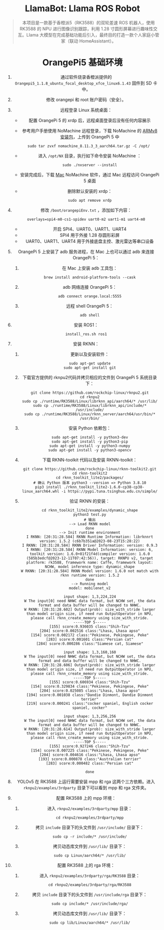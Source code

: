 <h1 align="center">LlamaBot: Llama ROS Robot</h1>
<div align="center">

> 本项目是一款基于香橙派5（RK3588）的双轮差速 ROS 机器人，使用 RK3588 的 NPU 进行图像识别跟踪，利用 1.28 寸圆形屏幕进行趣味性交互。Llama 大模型在完成基础功能后引入，最终目的打造一款个人家庭小管家（联动 HomeAssistant）。

# OrangePi5 基础环境
1. 通过软件烧录香橙派提供的 `Orangepi5_1.1.8_ubuntu_focal_desktop_xfce_linux6.1.43` 固件到 SD 卡中。

2. 修改 orangepi 和 root 账户密码（安全）。

3. 远程登录 Linux 系统桌面：

   - 配置 OrangePi 5 的 xrdp 后，远程桌面登录后没有任何内容展示

   - 参考用户手册使用 NoMachine 远程登录，下载 NoMachine 的 [ARMv8 安装包](https://downloads.nomachine.com/download/?id=115&distro=ARM)，上传到 OrangePi 5 中

     ```shell
     sudo tar zvxf nomachine_8.11.3_3_aarch64.tar.gz -C /opt/ 
     ```

   - 进入 `/opt/NX` 目录，执行如下命令安装 NoMachine ：

     ```shell
     sudo ./nxserver --install
     ```

   - 安装完成后，下载 [Mac](https://downloads.nomachine.com/download/?id=7) NoMachine 软件，通过 Mac 远程访问 OrangePi 5 桌面

   - 删除默认安装的 xrdp：

     ```shell
     sudo apt remove xrdp
     ```

4. 修改 `/boot/orangepiEnv.txt` ，添加如下内容：

   ```shell
   overlays=spi4-m0-cs1-spidev uart0-m2 uart1-m1 uart4-m0
   ```

   - 开启 SPI4、UART0、UART1、UART4
   - SPI4 用于外接 1.28 存圆形彩屏
   - UART0、UART1、UART4 用于外接底盘主控、激光雷达等串口设备

5. OrangePi 5 上安装了 adb 服务进程，在 Mac 上也可以通过 adb 来连接 OrangePi 5：

   1. 在 Mac 上安装 adb 工具包：

      ```shell
      brew install android-platform-tools --cask
      ```

   2. adb 网络连接 OrangePi 5：

      ```shell
      adb connect orange.local:5555
      ```

   3. 远程 shell OrangePi 5：

      ```shell
      adb shell
      ```

6. 安装 ROS1：

   ```shell
   install_ros.sh ros1
   ```

7. 安装 RKNN：
   1. 更新以及安装软件：

      ```shell
      sudo apt-get update
      sudo apt-get install git
      ```

   2. 下载官方提供的 rknpu2代码并拷贝相应的文件到 OrangePi 5 系统目录下：

      ```shell
      git clone https://github.com/rockchip-linux/rknpu2.git
      cd rknpu2
      sudo cp ./runtime/RK3588/Linux/librknn_api/aarch64/* /usr/lib/
      sudo cp ./runtime/RK3588/Linux/librknn_api/include/* /usr/include/
      sudo cp ./runtime/RK3588/Linux/rknn_server/aarch64/usr/bin/* /usr/bin/
      
      ```

   3. 安装 Python 依赖包：

      ```shell
      sudo apt-get install -y python3-dev
      sudo apt-get install -y python3-pip
      sudo apt-get install -y python3-numpy
      sudo apt-get install -y python3-opencv
      ```

   4. 下载 RKNN-toolkit 代码以及安装 RKNN-toolkit：

      ```shell
      git clone https://github.com/rockchip-linux/rknn-toolkit2.git
      cd rknn-toolkit2
      cd rknn_toolkit_lite2/packages/
      # 确认 Python 版本 python3 --version => Python 3.8.10
      pip3 install ./rknn_toolkit_lite2-1.6.0-cp38-cp38-linux_aarch64.whl -i https://pypi.tuna.tsinghua.edu.cn/simple/
      ```

   5. 验证 RKNN 的安装：

      ```shell
      cd rknn_toolkit_lite2/examples/dynamic_shape
      python3 test.py
      # 输出
      --> Load RKNN model
      done
      --> Init runtime environment
      I RKNN: [20:31:28.584] RKNN Runtime Information: librknnrt version: 1.5.2 (c6b7b351a@2023-08-23T15:28:22)
      I RKNN: [20:31:28.584] RKNN Driver Information: version: 0.9.3
      I RKNN: [20:31:28.584] RKNN Model Information: version: 6, toolkit version: 1.6.0+81f21f4d(compiler version: 1.6.0 (585b3edcf@2023-12-11T07:42:56)), target: RKNPU v2, target platform: rk3588, framework name: Caffe, framework layout: NCHW, model inference type: dynamic_shape
      W RKNN: [20:31:28.584] RKNN Model version: 1.6.0 not match with rknn runtime version: 1.5.2
      done
      --> Running model
      model: mobilenet_v2
      
      input shape: 1,3,224,224
      W The input[0] need NHWC data format, but NCHW set, the data format and data buffer will be changed to NHWC.
      W RKNN: [20:31:28.602] Output(prob): size_with_stride larger than model origin size, if need run OutputOperator in NPU, please call rknn_create_memory using size_with_stride.
      -----TOP 5-----
      [155] score:0.936035 class:"Shih-Tzu"
      [204] score:0.002516 class:"Lhasa, Lhasa apso"
      [154] score:0.002172 class:"Pekinese, Pekingese, Peke"
      [283] score:0.001601 class:"Persian cat"
      [284] score:0.000286 class:"Siamese cat, Siamese"
      
      input shape: 1,3,160,160
      W The input[0] need NHWC data format, but NCHW set, the data format and data buffer will be changed to NHWC.
      W RKNN: [20:31:28.606] Output(prob): size_with_stride larger than model origin size, if need run OutputOperator in NPU, please call rknn_create_memory using size_with_stride.
      -----TOP 5-----
      [155] score:0.606934 class:"Shih-Tzu"
      [154] score:0.329834 class:"Pekinese, Pekingese, Peke"
      [204] score:0.025085 class:"Lhasa, Lhasa apso"
      [194] score:0.001038 class:"Dandie Dinmont, Dandie Dinmont terrier"
      [219] score:0.000241 class:"cocker spaniel, English cocker spaniel, cocker"
      
      input shape: 1,3,256,256
      W The input[0] need NHWC data format, but NCHW set, the data format and data buffer will be changed to NHWC.
      W RKNN: [20:31:28.614] Output(prob): size_with_stride larger than model origin size, if need run OutputOperator in NPU, please call rknn_create_memory using size_with_stride.
      -----TOP 5-----
      [155] score:0.927246 class:"Shih-Tzu"
      [154] score:0.007225 class:"Pekinese, Pekingese, Peke"
      [204] score:0.004616 class:"Lhasa, Lhasa apso"
      [193] score:0.000878 class:"Australian terrier"
      [283] score:0.000482 class:"Persian cat"
      
      done
      ```

8. YOLOv5 在 RK3588 上运行需要安装 mpp 和 rga 这两个三方依赖。进入 `rknpu2/examples/3rdparty` 目录下可以看到 mpp 和 rga 文件夹。

9. 配置 RK3588 上的 mpp 环境：
   1. 进入 `rknpu2/examples/3rdparty/mpp` 目录：

       ```shell
       cd rknpu2/examples/3rdparty/mpp
       ```

   2. 拷贝 `include` 目录下的头文件到 `/usr/include/` 目录下：

       ```shell
       sudo cp -r include/* /usr/include/
       ```

   3. 拷贝动态库文件到 `/usr/lib/` 目录下：

       ```shell
       sudo cp Linux/aarch64/* /usr/lib/
       ```

10. 配置 RK3588 上的 rga 环境：

    1. 进入 `rknpu2/examples/3rdparty/rga/RK3588` 目录：

       ```shell
       cd rknpu2/examples/3rdparty/rga/RK3588
       ```

    2. 拷贝 `include` 目录下的头文件到 `/usr/include/rga` 目录下：

       ```shell
       sudo cp include/* /usr/include/rga/
       ```

    3. 拷贝动态库文件到 `/usr/lib/` 目录下：

       ```shell
       sudo cp lib/Linux/aarch64/* /usr/lib/
       ```